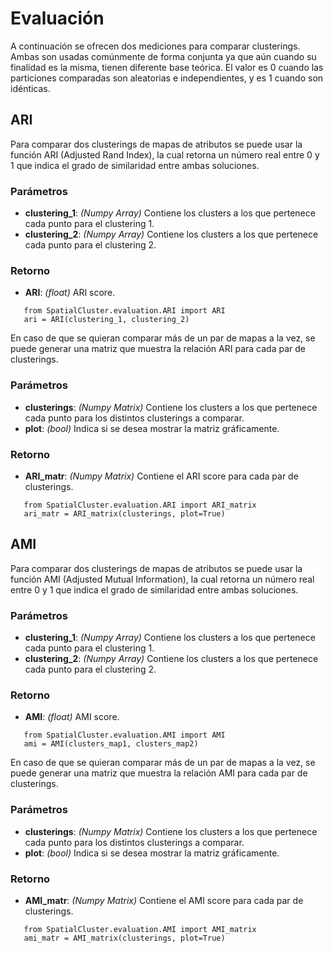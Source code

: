 Evaluación
===========

A continuación se ofrecen dos mediciones para comparar clusterings. Ambas son usadas comúnmente de forma conjunta ya que aún cuando su finalidad es la misma, tienen diferente base teórica. El valor es 0 cuando las particiones comparadas son aleatorias e independientes, y es 1 cuando son idénticas.

ARI
------------

Para comparar dos clusterings de mapas de atributos se puede usar la función ARI (Adjusted Rand Index), la cual retorna un número real entre 0 y 1 que indica el grado de similaridad entre ambas soluciones.

### Parámetros

- **clustering_1**: *(Numpy Array)* Contiene los clusters a los que pertenece cada punto para el clustering 1.
- **clustering_2**: *(Numpy Array)* Contiene los clusters a los que pertenece cada punto para el clustering 2.

### Retorno

- **ARI**: *(float)* ARI score.

```
   from SpatialCluster.evaluation.ARI import ARI
   ari = ARI(clustering_1, clustering_2)
```

En caso de que se quieran comparar más de un par de mapas a la vez, se puede generar una matriz que muestra la relación ARI para cada par de clusterings.

### Parámetros

- **clusterings**: *(Numpy Matrix)* Contiene los clusters a los que pertenece cada punto para los distintos clusterings a comparar.
- **plot**: *(bool)* Indica si se desea mostrar la matriz gráficamente.

### Retorno

- **ARI_matr**: *(Numpy Matrix)* Contiene el ARI score para cada par de clusterings.

```
   from SpatialCluster.evaluation.ARI import ARI_matrix
   ari_matr = ARI_matrix(clusterings, plot=True)
```


AMI
------------

Para comparar dos clusterings de mapas de atributos se puede usar la función AMI (Adjusted Mutual Information), la cual retorna un número real entre 0 y 1 que indica el grado de similaridad entre ambas soluciones.

### Parámetros

- **clustering_1**: *(Numpy Array)* Contiene los clusters a los que pertenece cada punto para el clustering 1.
- **clustering_2**: *(Numpy Array)* Contiene los clusters a los que pertenece cada punto para el clustering 2.

### Retorno

- **AMI**: *(float)* AMI score.

```
   from SpatialCluster.evaluation.AMI import AMI
   ami = AMI(clusters_map1, clusters_map2)
```

En caso de que se quieran comparar más de un par de mapas a la vez, se puede generar una matriz que muestra la relación AMI para cada par de clusterings.

### Parámetros

- **clusterings**: *(Numpy Matrix)* Contiene los clusters a los que pertenece cada punto para los distintos clusterings a comparar.
- **plot**: *(bool)* Indica si se desea mostrar la matriz gráficamente.

### Retorno

- **AMI_matr**: *(Numpy Matrix)* Contiene el AMI score para cada par de clusterings.

```
   from SpatialCluster.evaluation.AMI import AMI_matrix
   ami_matr = AMI_matrix(clusterings, plot=True)
```